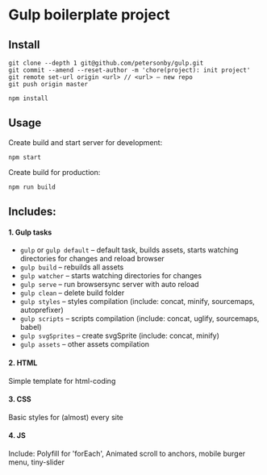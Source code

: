 # Gulp boilerplate project

## Install
```
git clone --depth 1 git@github.com/petersonby/gulp.git
git commit --amend --reset-author -m 'chore(project): init project'
git remote set-url origin <url> // <url> – new repo
git push origin master

npm install
```

## Usage
Create build and start server for development:
```
npm start
```
Create build for production:
```
npm run build
```

## Includes:
#### 1. Gulp tasks
  * `gulp` or `gulp default` – default task, builds assets, starts watching directories for changes and reload browser
  * `gulp build` – rebuilds all assets
  * `gulp watcher` – starts watching directories for changes
  * `gulp serve` – run browsersync server with auto reload
  * `gulp clean` – delete build folder
  * `gulp styles` – styles compilation (include: concat, minify, sourcemaps, autoprefixer)
  * `gulp scripts` – scripts compilation (include: concat, uglify, sourcemaps, babel)
  * `gulp svgSprites` – create svgSprite (include: concat, minify)
  * `gulp assets` – other assets compilation
#### 2. HTML
  Simple template for html-coding
#### 3. CSS
  Basic styles for (almost) every site
#### 4. JS
  Include: Polyfill for 'forEach', Animated scroll to anchors, mobile burger menu, tiny-slider